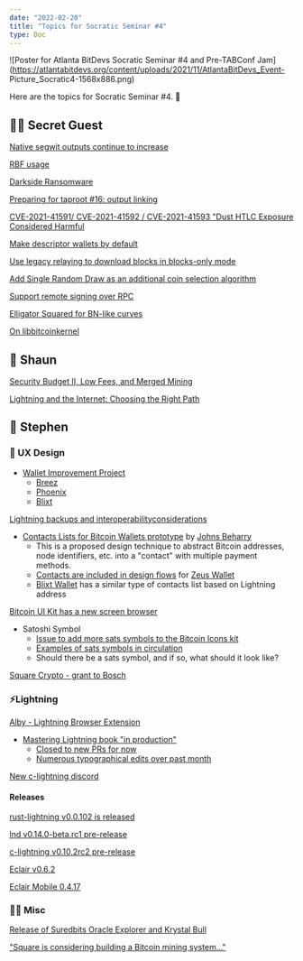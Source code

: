 ```yaml
---
date: "2022-02-20"
title: "Topics for Socratic Seminar #4"
type: Doc
---
```


![Poster for Atlanta BitDevs Socratic Seminar #4 and Pre-TABConf
Jam](https://atlantabitdevs.org/content/uploads/2021/11/AtlantaBitDevs_Event-
Picture_Socratic4-1568x886.png)

Here are the topics for Socratic Seminar #4. 🍂

## 🕵️‍♂️ Secret Guest

<a href="https://twitter.com/murchandamus/status/1452731827525988360">Native segwit outputs continue to increase</a>

<a href="https://github.com/bitcoin/bitcoin/pull/22539#issuecomment-885743844">RBF usage</a>

<a href="https://mobile.twitter.com/ErgoBTC/status/1451681557165477888">Darkside Ransomware</a>

<a href="https://bitcoinops.org/en/newsletters/2021/10/06/">Preparing for taproot #16: output linking</a>

<a href="https://bitcoinops.org/en/newsletters/2021/10/13/#ln-spend-to-fees-cve">CVE-2021-41591/ CVE-2021-41592 / CVE-2021-41593 "Dust HTLC Exposure Considered Harmful</a>

<a href="https://github.com/bitcoin/bitcoin/pull/23002">Make descriptor wallets by default</a>

<a href="https://github.com/bitcoin/bitcoin/pull/22340">Use legacy relaying to download blocks in blocks-only mode</a>

<a href="https://github.com/bitcoin/bitcoin/pull/17526">Add Single Random Draw as an additional coin selection algorithm</a>

<a href="https://github.com/lightningnetwork/lnd/pull/5689eclairv0.6.2https://github.com/ACINQ/eclair/releases/tag/v0.6.2">Support remote signing over RPC</a>

<a href="https://github.com/sipa/writeups/tree/main/elligator-square-for-bn">Elligator Squared for BN-like curves</a>

<a href="https://twitter.com/carl_dong/status/1448081732385771522">On libbitcoinkernel</a>

## 💪 Shaun

<a href="https://www.truthcoin.info/blog/security-budget-ii-mm/">Security Budget II, Low Fees, and Merged Mining</a>

<a href="https://medium.com/breez-technology/lightning-the-internet-choosing-the-right-path-bedfa6382316">Lightning and the Internet: Choosing the Right Path</a>

## 👾 Stephen

### 🎨 UX Design

  * <a href="https://github.com/BitcoinDesign/Guide/issues/493">Wallet Improvement Project</a>
    * <a href="https://github.com/BitcoinDesign/Meta/issues/175">Breez</a>
    * <a href="https://github.com/BitcoinDesign/Meta/issues/172">Phoenix</a>
    * <a href="https://github.com/BitcoinDesign/Meta/issues/177">Blixt</a>

<a href="https://www.figma.com/file/9BYQVePTMMDSRwsUKxnCAn/Bitcoin-and-Lightning-Backup-and-Restore-Flows">Lightning backups and interoperabilityconsiderations</a>

  * <a href="https://bitcoin-contacts.netlify.app/">Contacts Lists for Bitcoin Wallets prototype</a> by <a href="https://twitter.com/johnsBeharry">Johns Beharry</a>
    * This is a proposed design technique to abstract Bitcoin addresses, node identifiers, etc. into a "contact" with multiple payment methods.
    * <a href="https://www.figma.com/file/TqAM4LvuqvY7FBzFoaezJC/Zeus?node-id=2807%3A9376">Contacts are included in design flows</a> for <a href="https://zeusln.app/">Zeus Wallet</a>
    * <a href="http://blixtwallet.github.io/">Blixt Wallet</a> has a similar type of contacts list based on Lightning address

<a href="https://www.bitcoinuikit.com/screens">Bitcoin UI Kit has a new screen browser</a>

  * Satoshi Symbol
    * <a href="https://github.com/BitcoinDesign/Bitcoin-Icons/issues/73">Issue to add more sats symbols to the Bitcoin Icons kit</a>
    * <a href="https://bitcoin.design/guide/getting-started/visual-language/#the-satoshi-symbol">Examples of sats symbols in circulation</a>
    * Should there be a sats symbol, and if so, what should it look like?

<a href="https://twitter.com/sqcrypto/status/1454114943444430850">Square Crypto - grant to Bosch</a>

### ⚡️Lightning

<a href="https://github.com/getAlby/lightning-browser-extension">Alby - Lightning Browser Extension</a>

  * <a href="https://github.com/lnbook/lnbook">Mastering Lightning book "in production"</a>
    * <a href="https://github.com/lnbook/lnbook/commit/1ddcb21f3a3843fc5afef57c8aad8476f3ed2262#diff-b335630551682c19a781afebcf4d07bf978fb1f8ac04c6bf87428ed5106870f5">Closed to new PRs for now</a>
    * <a href="https://github.com/lnbook/lnbook/commits/develop">Numerous typographical edits over past month</a>

<a href="https://discord.gg/Vsdd7SmnF4">New c-lightning discord</a>

#### Releases

<a href="https://github.com/rust-bitcoin/rust-lightning/releases/tag/v0.0.102">rust-lightning v0.0.102 is released</a>

<a href="https://github.com/lightningnetwork/lnd/blob/master/docs/release-notes/release-notes-0.14.0.md">lnd v0.14.0-beta.rc1 pre-release</a>

<a href="https://github.com/ElementsProject/lightning/releases/tag/v0.10.2rc2">c-lightning v0.10.2rc2 pre-release</a>

<a href="https://github.com/ACINQ/eclair/releases/tag/v0.6.2">Eclair v0.6.2</a>

<a href="https://github.com/ACINQ/eclair-mobile/releases/tag/v0.4.17-MAINNET">Eclair Mobile 0.4.17</a>

### 🤷‍♂️ Misc

<a href="https://suredbits.com/release-of-suredbits-oracle-explorer-and-krystal-bull/">Release of Suredbits Oracle Explorer and Krystal Bull</a>

<a href="https://twitter.com/jack/status/1449110239442345995">"Square is considering building a Bitcoin mining system…"</a>